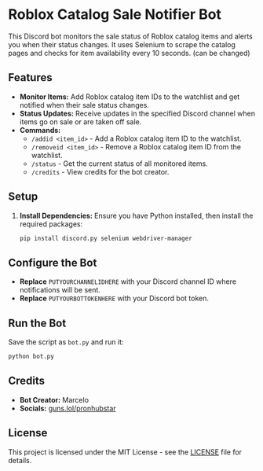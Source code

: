 # Roblox Catalog Sale Notifier Bot

This Discord bot monitors the sale status of Roblox catalog items and alerts you when their status changes. It uses Selenium to scrape the catalog pages and checks for item availability every 10 seconds. (can be changed)

## Features

- **Monitor Items:** Add Roblox catalog item IDs to the watchlist and get notified when their sale status changes.
- **Status Updates:** Receive updates in the specified Discord channel when items go on sale or are taken off sale.
- **Commands:**
  - `/addid <item_id>` - Add a Roblox catalog item ID to the watchlist.
  - `/removeid <item_id>` - Remove a Roblox catalog item ID from the watchlist.
  - `/status` - Get the current status of all monitored items.
  - `/credits` - View credits for the bot creator.

## Setup

1. **Install Dependencies:**
   Ensure you have Python installed, then install the required packages:
   ```bash
   pip install discord.py selenium webdriver-manager
   ```
## Configure the Bot

- **Replace** `PUTYOURCHANNELIDHERE` with your Discord channel ID where notifications will be sent.
- **Replace** `PUTYOURBOTTOKENHERE` with your Discord bot token.

## Run the Bot

Save the script as `bot.py` and run it:

```bash
python bot.py
```
## Credits

- **Bot Creator:** Marcelo
- **Socials:** [guns.lol/pronhubstar](https://guns.lol/pronhubstar)

## License

This project is licensed under the MIT License - see the [LICENSE](LICENSE) file for details.
